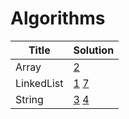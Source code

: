 # Algorithms

|Title|Solution|   
|-----|--------|
|Array|[2](../../blob/master/2.TwoSum.js)|
|LinkedList|[1](../../blob/master/1.AddTwoNums.js) [7](../../blob/master/7.RemoveNthNodeFromEndOfList.js)|
|String|[3](../../blob/master/3.LongestPalindromicSubstr.js) [4](../../blob/master/4.LongestSubstrNoRepeatCharacters.js)|
